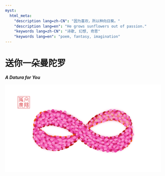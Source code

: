 ```yaml
---
myst:
  html_meta:
    "description lang=zh-CN": "因为喜欢，所以种向日葵。"
    "description lang=en": "He grows sunflowers out of passion."
    "keywords lang=zh-CN": "诗歌, 幻想, 奇思"
    "keywords lang=en": "poem, fantasy, imagination"
---
```


<!-- Created by 向阳花花农 (The Sunflorist) on 2024-11-22. -->
<!-- The Sunflorist's Shangri-La © 2024 by The Sunflorist is licensed under CC BY-NC-SA 4.0, all rights reserved. -->

# 送你一朵曼陀罗

***A Datura for You***

![Mobius](/_images/mobius.png)
